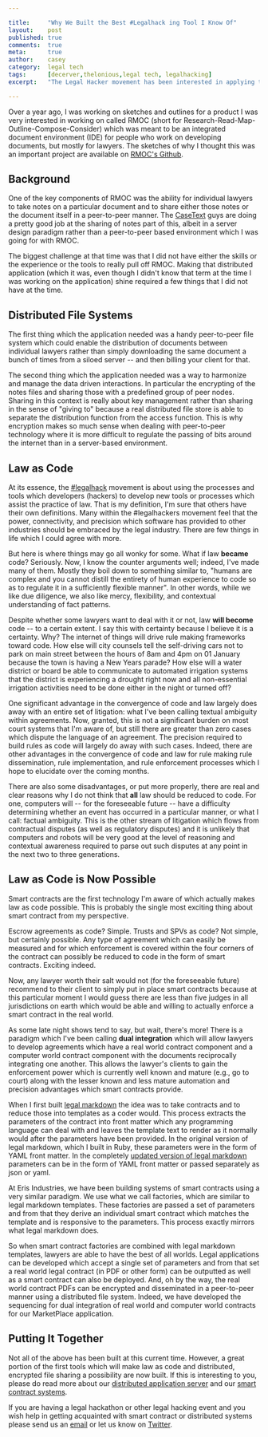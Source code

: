 ```yaml
---

title:     "Why We Built the Best #Legalhack ing Tool I Know Of"
layout:    post
published: true
comments:  true
meta:      true
author:    casey
category:  legal tech
tags:      [decerver,thelonious,legal tech, legalhacking]
excerpt:   "The Legal Hacker movement has been interested in applying the process and tools which hackers use to make law more efficient, accessible, and precise. The set of tools we just released, we hope will be an incredibly interesting tool for the part of the movement who wish to make law more precise."

---
```


Over a year ago, I was working on sketches and outlines for a product I was very interested in working on called RMOC (short for Research-Read-Map-Outline-Compose-Consider) which was meant to be an integrated document environment (IDE) for people who work on developing documents, but mostly for lawyers. The sketches of why I thought this was an important project are available on [RMOC's Github](https://github.com/rmoc).

## Background

One of the key components of RMOC was the ability for individual lawyers to take notes on a particular document and to share either those notes or the document itself in a peer-to-peer manner. The [CaseText](https://casetext.com/) guys are doing a pretty good job at the sharing of notes part of this, albeit in a server design paradigm rather than a peer-to-peer based environment which I was going for with RMOC.

The biggest challenge at that time was that I did not have either the skills or the experience or the tools to really pull off RMOC. Making that distributed application (which it was, even though I didn't know that term at the time I was working on the application) shine required a few things that I did not have at the time.

## Distributed File Systems

The first thing which the application needed was a handy peer-to-peer file system which could enable the distribution of documents between individual lawyers rather than simply downloading the same document a bunch of times from a siloed server -- and then billing your client for that.

The second thing which the application needed was a way to harmonize and manage the data driven interactions. In particular the encrypting of the notes files and sharing those with a predefined group of peer nodes. Sharing in this context is really about key management rather than sharing in the sense of "giving to" because a real distributed file store is able to separate the distribution function from the access function. This is why encryption makes so much sense when dealing with peer-to-peer technology where it is more difficult to regulate the passing of bits around the internet than in a server-based environment.

## Law as Code

At its essence, the [#legalhack](https://twitter.com/hashtag/legalhack) movement is about using the processes and tools which developers (hackers) to develop new tools or processes which assist the practice of law. That is my definition, I'm sure that others have their own definitions. Many within the #legalhackers movement feel that the power, connectivity, and precision which software has provided to other industries should be embraced by the legal industry. There are few things in life which I could agree with more.

But here is where things may go all wonky for some. What if law **became** code? Seriously. Now, I know the counter arguments well; indeed, I've made many of them. Mostly they boil down to something similar to, "humans are complex and you cannot distill the entirety of human experience to code so as to regulate it in a sufficiently flexible manner". In other words, while we like due diligence, we also like mercy, flexibility, and contextual understanding of fact patterns.

Despite whether some lawyers want to deal with it or not, law **will become** code -- to a certain extent. I say this with certainty because I believe it is a certainty. Why? The internet of things will drive rule making frameworks toward code. How else will city counsels tell the self-driving cars not to park on main street between the hours of 8am and 4pm on 01 January because the town is having a New Years parade?  How else will a water district or board be able to communicate to automated irrigation systems that the district is experiencing a drought right now and all non-essential irrigation activities need to be done either in the night or turned off?

One significant advantage in the convergence of code and law largely does away with an entire set of litigation: what I've been calling textual ambiguity within agreements. Now, granted, this is not a significant burden on most court systems that I'm aware of, but still there are greater than zero cases which dispute the language of an agreement. The precision required to build rules as code will largely do away with such cases. Indeed, there are other  advantages in the convergence of code and law for rule making rule dissemination, rule implementation, and rule enforcement processes which I hope to elucidate over the coming months.

There are also some disadvantages, or put more properly, there are real and clear reasons why I do not think that **all** law should be reduced to code. For one, computers will -- for the foreseeable future -- have a difficulty determining whether an event has occurred in a particular manner, or what I call: factual ambiguity. This is the other stream of litigation which flows from contractual disputes (as well as regulatory disputes) and it is unlikely that computers and robots will be very good at the level of reasoning and contextual awareness required to parse out such disputes at any point in the next two to three generations.

## Law as Code is Now Possible

Smart contracts are the first technology I'm aware of which actually makes law as code possible. This is probably the single most exciting thing about smart contract from my perspective.

Escrow agreements as code? Simple. Trusts and SPVs as code? Not simple, but certainly possible. Any type of agreement which can easily be measured and for which enforcement is covered within the four corners of the contract can possibly be reduced to code in the form of smart contracts. Exciting indeed.

Now, any lawyer worth their salt would not (for the foreseeable future) recommend to their client to simply put in place smart contracts because at this particular moment I would guess there are less than five judges in all jurisdictions on earth which would be able and willing to actually enforce a smart contract in the real world.

As some late night shows tend to say, but wait, there's more! There is a paradigm which I've been calling **dual integration** which will allow lawyers to develop agreements which have a real world contract component and a computer world contract component with the documents reciprocally integrating one another. This allows the lawyer's clients to gain the enforcement power which is currently well known and mature (e.g., go to court) along with the lesser known and less mature automation and precision advantages which smart contracts provide.

When I first built [legal markdown](https://github.com/compleatang/legal-markdown) the idea was to take contracts and to reduce those into templates as a coder would. This process extracts the parameters of the contract into front matter which any programming language can deal with and leaves the template text to render as it normally would after the parameters have been provided. In the original version of legal markdown, which I built in Ruby, these parameters were in the form of YAML front matter. In the completely [updated version of legal markdown](https://github.com/eris-ltd/legalmarkdown) parameters can be in the form of YAML front matter or passed separately as json or yaml.

At Eris Industries, we have been building systems of smart contracts using a very similar paradigm. We use what we call factories, which are similar to legal markdown templates. These factories are passed a set of parameters and from that they derive an individual smart contract which matches the template and is responsive to the parameters. This process exactly mirrors what legal markdown does.

So when smart contract factories are combined with legal markdown templates, lawyers are able to have the best of all worlds. Legal applications can be developed which accept a single set of parameters and from that set a real world legal contract (in PDF or other form) can be outputted as well as a smart contract can also be deployed. And, oh by the way, the real world contract PDFs can be encrypted and disseminated in a peer-to-peer manner using a distributed file system. Indeed, we have developed the sequencing for dual integration of real world and computer world contracts for our MarketPlace application.

## Putting It Together

Not all of the above has been built at this current time. However, a great portion of the first tools which will make law as code and distributed, encrypted file sharing a possibility are now built. If this is interesting to you, please do read more about our [distributed application server](https://erisindustries.com/components/erisdb) and our [smart contract systems](https://erisindustries.com/components/erisdb).

If you are having a legal hackathon or other legal hacking event and you wish help in getting acquainted with smart contract or distributed systems please send us an [email](mailto:contact@erisindustries.com) or let us know on [Twitter](https://twitter.com/eris_ltd).